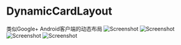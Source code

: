 DynamicCardLayout
=================

类似Google+ Android客户端的动态布局 
![Screenshot](https://github.com/dodola/DynamicCardLayout/blob/master/pic1.png?raw=true)
![Screenshot](https://github.com/dodola/DynamicCardLayout/blob/master/pic2.png?raw=true)
![Screenshot](https://github.com/dodola/DynamicCardLayout/blob/master/pic3.png?raw=true)
![Screenshot](https://github.com/dodola/DynamicCardLayout/blob/master/picnew.png?raw=true)
